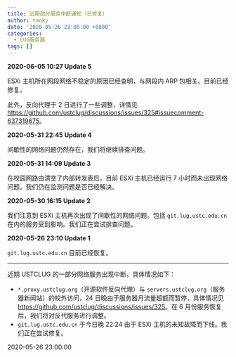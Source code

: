 ```yaml
---
title: 近期部分服务中断通知（已修复）
author: taoky
date: '2020-05-26 23:00:00 +0800'
categories:
  - LUG服务器
tags: []
---
```


**2020-06-05 10:27 Update 5**

ESXi 主机所在网段网络不稳定的原因已经查明，与网段内 ARP 包相关。目前已经修复。

此外，反向代理于 2 日进行了一些调整，详情见 <https://github.com/ustclug/discussions/issues/325#issuecomment-637319675>。

**2020-05-31 22:45 Update 4**

间歇性的网络问题仍然存在，我们将继续排查问题。

**2020-05-31 14:09 Update 3**

在校园网路由清空了内部转发表后，目前 ESXi 主机已经运行 7 小时而未出现网络问题。我们仍在监测问题是否已经解决。

**2020-05-30 16:15 Update 2**

我们注意到 ESXi 主机再次出现了间歇性的网络问题。包括 `git.lug.ustc.edu.cn` 在内的服务受到影响。我们正在尝试排查问题。

**2020-05-26 23:10 Update 1**

`git.lug.ustc.edu.cn` 目前已经恢复。

---

近期 USTCLUG 的一部分网络服务出现中断，具体情况如下：

- `*.proxy.ustclug.org`（开源软件反向代理）与 `servers.ustclug.org`（服务器新闻站）的校外访问，24 日晚由于服务器月流量超额而暂停，具体情况见 <https://github.com/ustclug/discussions/issues/325>。在 6 月份服务恢复后，我们将对反代服务进行调整。
- `git.lug.ustc.edu.cn` 于今日晚 22:24 由于 ESXi 主机的未知故障而下线。我们正在尝试修复。

2020-05-26 23:00:00

